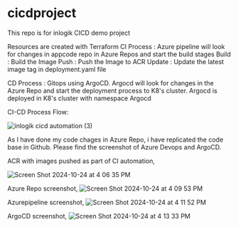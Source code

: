 # cicdproject
This repo is for inlogik CICD demo project

Resources are created with Terraform
CI Process : Azure pipeline will look for changes in appcode repo in Azure Repos and start the build stages
Build : Build the Image
Push : Push the Image to ACR
Update : Update the latest image tag in deployment.yaml file

CD Process : Gitops using ArgoCD.
Argocd will look for changes in the Azure Repo and start the deployment process to K8's cluster.
Argocd is deployed in K8's cluster with namespace Argocd

CI-CD Process Flow:

![inlogik cicd automation (3)](https://github.com/user-attachments/assets/7d17cfca-0e1a-476b-94b1-1777de088731)

As I have done my code chages in Azure Repo, i have replicated the code base in Github. Please find the screenshot of Azure Devops and ArgoCD.

ACR with images pushed as part of CI automation,

![Screen Shot 2024-10-24 at 4 06 35 PM](https://github.com/user-attachments/assets/8f13a5e4-f3db-4093-a988-0f06bf9a90b2)

Azure Repo screenshot,
![Screen Shot 2024-10-24 at 4 09 53 PM](https://github.com/user-attachments/assets/464f12eb-d315-4f7e-9a4e-7e985709326a)

Azurepipeline screenshot,
![Screen Shot 2024-10-24 at 4 11 52 PM](https://github.com/user-attachments/assets/a5dbe053-21a3-425d-baad-462523645f1c)

ArgoCD screenshot,
![Screen Shot 2024-10-24 at 4 13 33 PM](https://github.com/user-attachments/assets/a6943b15-5174-4b9e-85d1-05040df78285)

